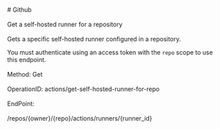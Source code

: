 <br>#     Github</br>
<br>Get a self-hosted runner for a repository</br>
<br>Gets a specific self-hosted runner configured in a repository.

You must authenticate using an access token with the `repo` scope to use this
endpoint.</br>
<br>Method: Get</br>
<br>OperationID: actions/get-self-hosted-runner-for-repo</br>
<br>EndPoint:</br>
<br>/repos/{owner}/{repo}/actions/runners/{runner_id}</br>
